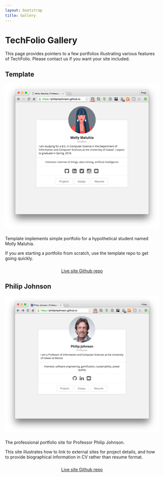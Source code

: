 ```yaml
---
layout: bootstrap
title: Gallery
---
```


<div class="container">
<h1>TechFolio Gallery</h1>

<p>This page provides pointers to a few portfolios illustrating various features of TechFolio.  Please contact us if you want your site included.</p>
</div>

<div class="gray-background">
<div class="container">
<h2>Template</h2>
<div class="row">
  <div class="col-sm-6">
    <img src="images/techfolio-personal-template.png" class="img-responsive">
  </div>
  <div class="col-sm-6">
   <p style="margin-top: 20px">
   Template implements simple portfolio for a hypothetical student named Molly Maluhia.
   </p>
   <p>
   If you are starting a portfolio from scratch, use the template repo to get going quickly.
   </p>
   <p style="text-align: center; padding-top: 10px">
     <a href="http://techfolios.github.io/template/" class="btn btn-primary btn-md" role="button">Live site <span class="glyphicon glyphicon-chevron-right"></span> </a>
     <a href="https://github.com/techfolios/template" class="btn btn-primary btn-md" role="button">Github repo <span class="glyphicon glyphicon-chevron-right"></span> </a>
   </p>
  </div>
</div>
</div>
</div>

<div class="white-background">
<div class="container">
<h2>Philip Johnson</h2>
<div class="row">
  <div class="col-sm-6">
    <img src="images/techfolio-pj-home-page.png" class="img-responsive">
  </div>
  <div class="col-sm-6">
   <p style="margin-top: 20px">
   The professional portfolio site for Professor Philip Johnson. </p>
   <p>
   This site illustrates how to link to external sites for project details, and how to provide biographical information in CV rather than resume format.
   </p>
   <p style="text-align: center; padding-top: 10px">
     <a href="http://philipmjohnson.github.io/" class="btn btn-primary btn-md" role="button">Live site <span class="glyphicon glyphicon-chevron-right"></span> </a>
     <a href="https://github.com/philipmjohnson/philipmjohnson.github.io" class="btn btn-primary btn-md" role="button">Github repo <span class="glyphicon glyphicon-chevron-right"></span> </a>
   </p>
  </div>
</div>
</div>
</div>

</div>
